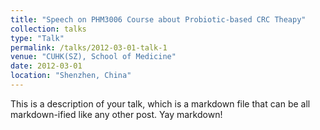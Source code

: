 ```yaml
---
title: "Speech on PHM3006 Course about Probiotic-based CRC Theapy"
collection: talks
type: "Talk"
permalink: /talks/2012-03-01-talk-1
venue: "CUHK(SZ), School of Medicine"
date: 2012-03-01
location: "Shenzhen, China"
---
```


This is a description of your talk, which is a markdown file that can be all markdown-ified like any other post. Yay markdown!

